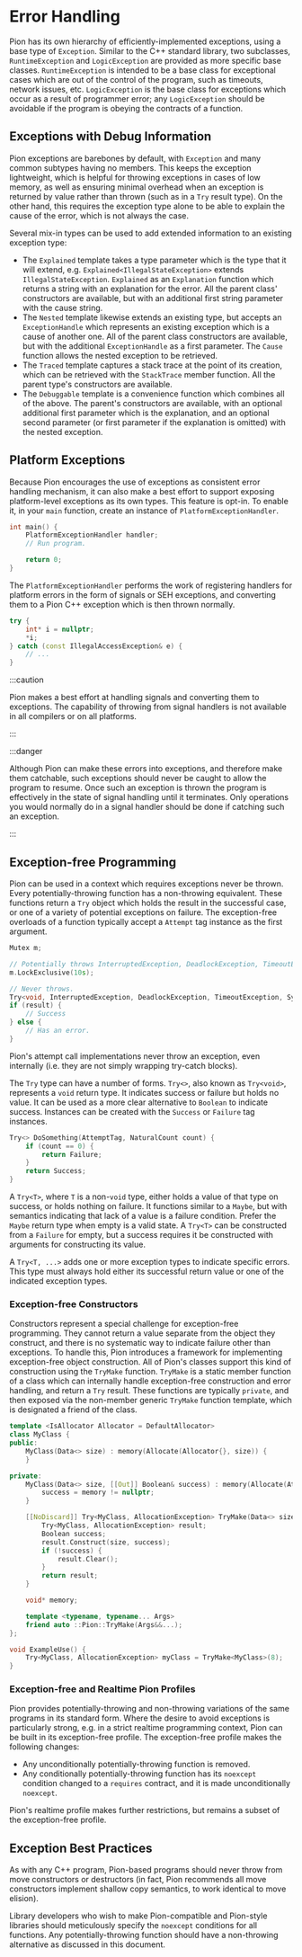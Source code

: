 # Error Handling

Pion has its own hierarchy of efficiently-implemented exceptions, using a base type of `Exception`. Similar to the C++
standard library, two subclasses, `RuntimeException` and `LogicException` are provided as more specific base classes.
`RuntimeException` is intended to be a base class for exceptional cases which are out of the control of the program,
such as timeouts, network issues, etc. `LogicException` is the base class for exceptions which occur as a result of
programmer error; any `LogicException` should be avoidable if the program is obeying the contracts of a function.

## Exceptions with Debug Information

Pion exceptions are barebones by default, with `Exception` and many common subtypes having no members. This keeps the
exception lightweight, which is helpful for throwing exceptions in cases of low memory, as well as ensuring minimal
overhead when an exception is returned by value rather than thrown (such as in a `Try` result type). On the other hand,
this requires the exception type alone to be able to explain the cause of the error, which is not always the case.

Several mix-in types can be used to add extended information to an existing exception type:

* The `Explained` template takes a type parameter which is the type that it will extend,
  e.g. `Explained<IllegalStateException>` extends `IllegalStateException`. `Explained` as an `Explanation` function
  which returns a string with an explanation for the error. All the parent class' constructors are available, but with
  an additional first string parameter with the cause string.
* The `Nested` template likewise extends an existing type, but accepts an `ExceptionHandle` which represents an existing
  exception which is a cause of another one. All of the parent class constructors are available, but with the additional
  `ExceptionHandle` as a first parameter. The `Cause` function allows the nested exception to be retrieved.
* The `Traced` template captures a stack trace at the point of its creation, which can be retrieved with the
  `StackTrace` member function. All the parent type's constructors are available.
* The `Debuggable` template is a convenience function which combines all of the above. The parent's constructors are
  available, with an optional additional first parameter which is the explanation, and an optional second parameter (or
  first parameter if the explanation is omitted) with the nested exception.

## Platform Exceptions

Because Pion encourages the use of exceptions as consistent error handling mechanism, it can also make a best effort to
support exposing platform-level exceptions as its own types. This feature is opt-in. To enable it, in your `main`
function, create an instance of `PlatformExceptionHandler`.

```cpp
int main() {
    PlatformExceptionHandler handler;
    // Run program.

    return 0;
}
```

The `PlatformExceptionHandler` performs the work of registering handlers for platform errors in the form of signals or
SEH exceptions, and converting them to a Pion C++ exception which is then thrown normally.

```cpp
try {
    int* i = nullptr;
    *i;
} catch (const IllegalAccessException& e) {
    // ...
}
```

:::caution

Pion makes a best effort at handling signals and converting them to exceptions. The capability of throwing from signal
handlers is not available in all compilers or on all platforms.

:::

:::danger

Although Pion can make these errors into exceptions, and therefore make them catchable, such exceptions should never be
caught to allow the program to resume. Once such an exception is thrown the program is effectively in the state of
signal handling until it terminates. Only operations you would normally do in a signal handler should be done if
catching such an exception.

:::

## Exception-free Programming

Pion can be used in a context which requires exceptions never be thrown. Every potentially-throwing function has a
non-throwing equivalent. These functions return a `Try` object which holds the result in the successful case, or one of
a variety of potential exceptions on failure. The exception-free overloads of a function typically accept a `Attempt`
tag instance as the first argument.

```cpp title="Example of an Attempt Call"
Mutex m;

// Potentially throws InterruptedException, DeadlockException, TimeoutException or SystemException.
m.LockExclusive(10s);

// Never throws.
Try<void, InterruptedException, DeadlockException, TimeoutException, SystemException> result = m.LockExclusive(Attempt, 10s);
if (result) {
    // Success
} else {
    // Has an error.
}
```

Pion's attempt call implementations never throw an exception, even internally (i.e. they are not simply wrapping
try-catch blocks).

The `Try` type can have a number of forms. `Try<>`, also known as `Try<void>`, represents a `void` return type. It
indicates success or failure but holds no value. It can be used as a more clear alternative to `Boolean` to indicate
success. Instances can be created with the `Success` or `Failure` tag instances.

```cpp
Try<> DoSomething(AttemptTag, NaturalCount count) {
    if (count == 0) {
        return Failure;
    }
    return Success;
}
```

A `Try<T>`, where `T` is a non-`void` type, either holds a value of that type on success, or holds nothing on failure.
It functions similar to a `Maybe`, but with semantics indicating that lack of a value is a failure condition. Prefer the
`Maybe` return type when empty is a valid state. A `Try<T>` can be constructed from a `Failure` for empty, but a success
requires it be constructed with arguments for constructing its value.

A `Try<T, ...>` adds one or more exception types to indicate specific errors. This type must always hold either its
successful return value or one of the indicated exception types.

### Exception-free Constructors

Constructors represent a special challenge for exception-free programming. They cannot return a value separate from the
object they construct, and there is no systematic way to indicate failure other than exceptions. To handle this, Pion
introduces a framework for implementing exception-free object construction. All of Pion's classes support this kind of
construction using the `TryMake` function. `TryMake` is a static member function of a class which can internally handle
exception-free construction and error handling, and return a `Try` result. These functions are typically `private`, and
then exposed via the non-member generic `TryMake` function template, which is designated a friend of the class.

```cpp title="Using TryMake"
template <IsAllocator Allocator = DefaultAllocator>
class MyClass {
public:
    MyClass(Data<> size) : memory(Allocate(Allocator{}, size)) {
    }

private:
    MyClass(Data<> size, [[Out]] Boolean& success) : memory(Allocate(Attempt, Allocator{}, size)) {
        success = memory != nullptr;
    }

    [[NoDiscard]] Try<MyClass, AllocationException> TryMake(Data<> size) {
        Try<MyClass, AllocationException> result;
        Boolean success;
        result.Construct(size, success);
        if (!success) {
            result.Clear();
        }
        return result;
    }

    void* memory;

    template <typename, typename... Args>
    friend auto ::Pion::TryMake(Args&&...);
};

void ExampleUse() {
    Try<MyClass, AllocationException> myClass = TryMake<MyClass>(8);
}
```

### Exception-free and Realtime Pion Profiles

Pion provides potentially-throwing and non-throwing variations of the same programs in its standard form. Where the
desire to avoid exceptions is particularly strong, e.g. in a strict realtime programming context, Pion can be built in
its exception-free profile. The exception-free profile makes the following changes:

* Any unconditionally potentially-throwing function is removed.
* Any conditionally potentially-throwing function has its `noexcept` condition changed to a `requires` contract, and it
  is made unconditionally `noexcept`.

Pion's realtime profile makes further restrictions, but remains a subset of the exception-free profile.

## Exception Best Practices

As with any C++ program, Pion-based programs should never throw from move constructors or destructors (in fact, Pion
recommends all move constructors implement shallow copy semantics, to work identical to move elision).

Library developers who wish to make Pion-compatible and Pion-style libraries should meticulously specify the `noexcept`
conditions for all functions. Any potentially-throwing function should have a non-throwing alternative as discussed in
this document.
